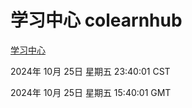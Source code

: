 # 学习中心 colearnhub
[学习中心](http://219.139.199.238:56308/colearnhub/)

2024年 10月 25日 星期五 23:40:01 CST

2024年 10月 25日 星期五 15:40:01 GMT
